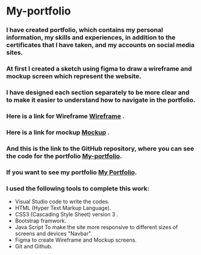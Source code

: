 # My-portfolio

### I have created portfolio, which contains my personal information, my skills and experiences, in addition to the certificates that I have taken, and my accounts on social media sites.

### At first I created a sketch using figma to draw a wireframe and mockup screen which represent the website.

### I have designed each section separately to be more clear and to make it easier to understand how to navigate in the portfolio.

### Here is a link for Wireframe [Wireframe](https://www.figma.com/file/ygCxeozo6oMfATVnemsCln/Untitled?node-id=5%3A55&t=uf8JQNVcoRfJQP0V-0) .

### Here is a link for mockup [Mockup](https://www.figma.com/file/ygCxeozo6oMfATVnemsCln/Untitled?node-id=0%3A1&t=uf8JQNVcoRfJQP0V-0) .


### And this is the link to the GitHub repository, where you can see the code for the portfolio [My-portfolio](https://github.com/razan-aboushi/My-portfolio).

### If you want to see my portfolio [My Portfolio](https://razan-aboushi.github.io/My-portfolio/).


### I used the following tools to complete this work:

+ Visual Studio code to write the codes.
+ HTML (Hyper Text Markup Language).
+ CSS3 (Cascading Style Sheet) version 3 .
+ Bootstrap framwork.
+ Java Script To make the site more responsive to different sizes of screens and devices "Navbar".
+ Figma to create Wireframe and Mockup screens.
+ Git and Github.

